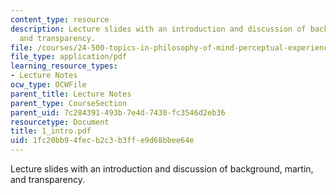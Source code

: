 ```yaml
---
content_type: resource
description: Lecture slides with an introduction and discussion of background, martin,
  and transparency.
file: /courses/24-500-topics-in-philosophy-of-mind-perceptual-experience-spring-2007/1fc20bb94fecb2c3b3ffe9d68bbee64e_1_intro.pdf
file_type: application/pdf
learning_resource_types:
- Lecture Notes
ocw_type: OCWFile
parent_title: Lecture Notes
parent_type: CourseSection
parent_uid: 7c284391-493b-7e4d-7430-fc3546d2eb36
resourcetype: Document
title: 1_intro.pdf
uid: 1fc20bb9-4fec-b2c3-b3ff-e9d68bbee64e
---
```

Lecture slides with an introduction and discussion of background, martin, and transparency.

